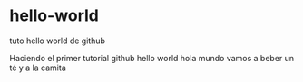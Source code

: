 # hello-world
tuto hello world de github

Haciendo el primer tutorial github
hello world hola mundo
vamos a beber un té y a la camita



